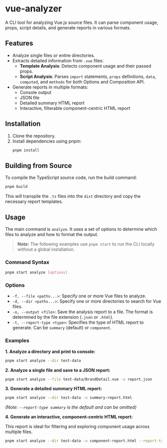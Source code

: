 # vue-analyzer
A CLI tool for analyzing Vue.js source files. It can parse component usage, props, script details, and generate reports in various formats.

## Features

- Analyze single files or entire directories.
- Extracts detailed information from `.vue` files:
  - **Template Analysis**: Detects component usage and their passed props.
  - **Script Analysis**: Parses `import` statements, `props` definitions, `data`, `computed`, and `methods` for both Options and Composition API.
- Generate reports in multiple formats:
  - Console output
  - JSON file
  - Detailed summary HTML report
  - Interactive, filterable component-centric HTML report

## Installation

1. Clone the repository.
2. Install dependencies using pnpm:
   ```bash
   pnpm install
   ```

## Building from Source

To compile the TypeScript source code, run the build command:

```bash
pnpm build
```
This will transpile the `.ts` files into the `dist` directory and copy the necessary report templates.

## Usage

The main command is `analyze`. It uses a set of options to determine which files to analyze and how to format the output.

> **Note:** The following examples use `pnpm start` to run the CLI locally without a global installation.

### Command Syntax

```bash
pnpm start analyze [options]
```

### Options

- `-f, --file <paths...>`: Specify one or more Vue files to analyze.
- `-d, --dir <paths...>`: Specify one or more directories to search for Vue files.
- `-o, --output <file>`: Save the analysis report to a file. The format is determined by the file extension (`.json` or `.html`).
- `-t, --report-type <type>`: Specifies the type of HTML report to generate. Can be `summary` (default) or `component`.

### Examples

**1. Analyze a directory and print to console:**

```bash
pnpm start analyze --dir test-data
```

**2. Analyze a single file and save to a JSON report:**

```bash
pnpm start analyze --file test-data/BrandDetail.vue -o report.json
```

**3. Generate a detailed summary HTML report:**

```bash
pnpm start analyze --dir test-data -o summary-report.html
```
*(Note: `--report-type summary` is the default and can be omitted)*

**4. Generate an interactive, component-centric HTML report:**

This report is ideal for filtering and exploring component usage across multiple files.

```bash
pnpm start analyze --dir test-data -o component-report.html --report-type component
```
